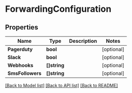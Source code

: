 # ForwardingConfiguration

## Properties

Name | Type | Description | Notes
------------ | ------------- | ------------- | -------------
**Pagerduty** | **bool** |  | [optional] 
**Slack** | **bool** |  | [optional] 
**Webhooks** | **[]string** |  | [optional] 
**SmsFollowers** | **[]string** |  | [optional] 

[[Back to Model list]](../README.md#documentation-for-models) [[Back to API list]](../README.md#documentation-for-api-endpoints) [[Back to README]](../README.md)


